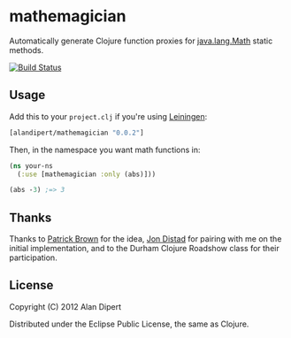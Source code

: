 # mathemagician

Automatically generate Clojure function proxies for [java.lang.Math](http://docs.oracle.com/javase/7/docs/api/java/lang/Math.html) static methods.

[![Build Status](https://secure.travis-ci.org/alandipert/mathemagician.png?branch=master)](http://travis-ci.org/alandipert/mathemagician)

## Usage

Add this to your `project.clj` if you're using [Leiningen](https://github.com/technomancy/leiningen/):

```clojure
[alandipert/mathemagician "0.0.2"]
```

Then, in the namespace you want math functions in:

```clojure
(ns your-ns
  (:use [mathemagician :only (abs)]))

(abs -3) ;=> 3
```

## Thanks

Thanks to [Patrick Brown](https://github.com/patbrown) for the idea,
[Jon Distad](https://github.com/jondistad) for pairing with me on the
initial implementation, and to the Durham Clojure Roadshow class for
their participation.

## License

Copyright (C) 2012 Alan Dipert

Distributed under the Eclipse Public License, the same as Clojure.
